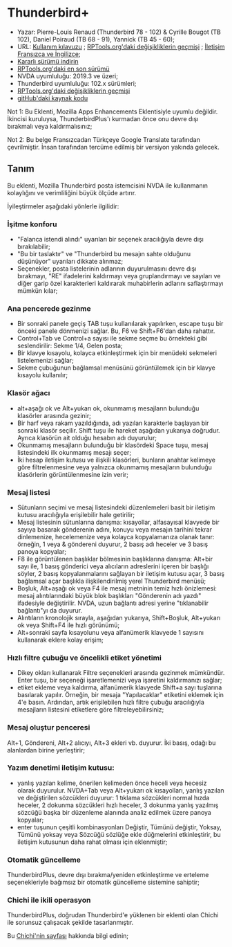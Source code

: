 # Thunderbird+

* Yazar: Pierre-Louis Renaud (Thunderbird 78 - 102) & Cyrille Bougot (TB 102), Daniel Poiraud (TB 68 - 91), Yannick (TB 45 - 60);
* URL: [Kullanım kılavuzu][4] ;
  [RPTools.org'daki değişikliklerin geçmişi][5] ;
  [İletişim Fransızca ve İngilizce][6];
* [Kararlı sürümü indirin][1]
* [RPTools.org'daki en son sürümü][3]
* NVDA uyumluluğu: 2019.3 ve üzeri;
* Thunderbird uyumluluğu: 102.x sürümleri;
* [RPTools.org'daki değişikliklerin geçmişi][3]
* [gitHub'daki kaynak kodu][2]

Not 1: Bu Eklenti, Mozilla Apps Enhancements Eklentisiyle uyumlu değildir. İkincisi kuruluysa, ThunderbirdPlus'ı kurmadan önce onu devre dışı bırakmalı veya kaldırmalısınız;

Not 2: Bu belge Fransızcadan Türkçeye Google Translate tarafından çevrilmiştir. İnsan tarafından tercüme edilmiş bir versiyon yakında gelecek.

## Tanım

Bu eklenti, Mozilla Thunderbird posta istemcisini NVDA ile kullanmanın kolaylığını ve verimliliğini büyük ölçüde artırır.

İyileştirmeler aşağıdaki yönlerle ilgilidir:

### İşitme konforu

* "Falanca istendi alındı" uyarıları bir seçenek aracılığıyla devre dışı bırakılabilir;
* "Bu bir taslaktır" ve "Thunderbird bu mesajın sahte olduğunu düşünüyor" uyarıları dikkate alınmaz;
* Seçenekler, posta listelerinin adlarının duyurulmasını devre dışı bırakmayı, "RE" ifadelerini kaldırmayı veya gruplandırmayı ve sayıları ve diğer garip özel karakterleri kaldırarak muhabirlerin adlarını saflaştırmayı mümkün kılar;

### Ana pencerede gezinme

* Bir sonraki panele geçiş TAB tuşu kullanılarak yapılırken, escape tuşu bir önceki panele dönmenizi sağlar. Bu, F6 ve Shift+F6'dan daha rahattır.
* Control+Tab ve Control+a sayısı ile sekme seçme bu örnekteki gibi seslendirilir: Sekme 1/4, Gelen posta;
* Bir klavye kısayolu, kolayca etkinleştirmek için bir menüdeki sekmeleri listelemenizi sağlar;
* Sekme çubuğunun bağlamsal menüsünü görüntülemek için bir klavye kısayolu kullanılır;

### Klasör ağacı

* alt+aşağı ok ve Alt+yukarı ok, okunmamış mesajların bulunduğu klasörler arasında gezinir;
* Bir harf veya rakam yazıldığında, adı yazılan karakterle başlayan bir sonraki klasör seçilir. Shift tuşu ile hareket aşağıdan yukarıya doğrudur. Ayrıca klasörün ait olduğu hesabın adı duyurulur;
* Okunmamış mesajların bulunduğu bir klasördeki Space tuşu, mesaj listesindeki ilk okunmamış mesajı seçer;
* İki hesap iletişim kutusu ve ilişkili klasörleri, bunların anahtar kelimeye göre filtrelenmesine veya yalnızca okunmamış mesajların bulunduğu klasörlerin görüntülenmesine izin verir;

### Mesaj listesi

* Sütunların seçimi ve mesaj listesindeki düzenlemeleri basit bir iletişim kutusu aracılığıyla erişilebilir hale getirilir;
* Mesaj listesinin sütunlarına danışma: kısayollar, alfasayısal klavyede bir sayıya basarak gönderenin adını, konuyu veya mesajın tarihini tekrar dinlemenize, hecelemenize veya kolayca kopyalamanıza olanak tanır: örneğin, 1 veya & göndereni duyurur, 2 basış adı heceler ve 3 basış panoya kopyalar;
* F8 ile görüntülenen başlıklar bölmesinin başlıklarına danışma: Alt+bir sayı ile, 1 basış gönderici veya alıcıların adreslerini içeren bir başlığı söyler, 2 basış kopyalanmalarını sağlayan bir iletişim kutusu açar, 3 basış bağlamsal açar başlıkla ilişkilendirilmiş yerel Thunderbird menüsü;
* Boşluk, Alt+aşağı ok veya F4 ile mesaj metninin temiz hızlı önizlemesi: mesaj alıntılarındaki büyük blok başlıkları "Gönderenin adı yazdı" ifadesiyle değiştirilir. NVDA, uzun bağlantı adresi yerine "tıklanabilir bağlantı"yı da duyurur.
* Alıntıların kronolojik sırayla, aşağıdan yukarıya, Shift+Boşluk, Alt+yukarı ok veya Shift+F4 ile hızlı görünümü;
* Alt+sonraki sayfa kısayolunu veya alfanümerik klavyede 1 sayısını kullanarak eklere kolay erişim;

### Hızlı filtre çubuğu ve öncelikli etiket yönetimi

* Dikey okları kullanarak Filtre seçenekleri arasında gezinmek mümkündür. Enter tuşu, bir seçeneği işaretlemenizi veya işaretini kaldırmanızı sağlar;
* etiket ekleme veya kaldırma, alfanümerik klavyede Shift+a sayı tuşlarına basılarak yapılır. Örneğin, bir mesaja "Yapılacaklar" etiketini eklemek için 4'e basın. Ardından, artık erişilebilen hızlı filtre çubuğu aracılığıyla mesajların listesini etiketlere göre filtreleyebilirsiniz;


### Mesaj oluştur penceresi

Alt+1, Göndereni, Alt+2 alıcıyı, Alt+3 ekleri vb. duyurur. İki basış, odağı bu alanlardan birine yerleştirir;

### Yazım denetimi iletişim kutusu:

* yanlış yazılan kelime, önerilen kelimeden önce heceli veya hecesiz olarak duyurulur. NVDA+Tab veya Alt+yukarı ok kısayolları, yanlış yazılan ve değiştirilen sözcükleri duyurur: 1 tıklama sözcükleri normal hızda heceler, 2 dokunma sözcükleri hızlı heceler, 3 dokunma yanlış yazılmış sözcüğü başka bir düzenleme alanında analiz edilmek üzere panoya kopyalar;
* enter tuşunun çeşitli kombinasyonları Değiştir, Tümünü değiştir, Yoksay, Tümünü yoksay veya Sözcüğü sözlüğe ekle düğmelerini etkinleştirir, bu iletişim kutusunun daha rahat olması için eklenmiştir;

### Otomatik güncelleme

ThunderbirdPlus, devre dışı bırakma/yeniden etkinleştirme ve erteleme seçenekleriyle bağımsız bir otomatik güncelleme sistemine sahiptir;

### Chichi ile ikili operasyon

ThunderbirdPlus, doğrudan Thunderbird'e yüklenen bir eklenti olan Chichi ile sorunsuz çalışacak şekilde tasarlanmıştır.

Bu [Chichi'nin sayfası][7] hakkında bilgi edinin;


[1]: https://www.nvaccess.org/addonStore/legacy?file=thunderbirdPlus

[2]: https://github.com/RPTools-org/ThunderbirdPlus/

[3]: https://www.rptools.org/?p=8610

[4]: https://www.rptools.org/NVDA-Thunderbird/get.php?pg=manual&lang=tr

[5]: https://www.rptools.org/NVDA-Thunderbird/get.php?pg=changes&lang=tr

[6]: https://www.rptools.org/NVDA-Thunderbird/toContact.html

[7]: https://www.rptools.org/NVDA-Thunderbird/get.php?pg=chichi&lang=tr
